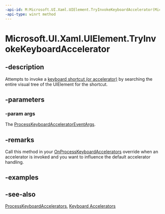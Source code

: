 ```yaml
---
-api-id: M:Microsoft.UI.Xaml.UIElement.TryInvokeKeyboardAccelerator(Microsoft.UI.Xaml.Input.ProcessKeyboardAcceleratorEventArgs)
-api-type: winrt method
---
```


<!-- Method syntax.
public void UIElement.TryInvokeKeyboardAccelerator(ProcessKeyboardAcceleratorEventArgs args)
-->

# Microsoft.UI.Xaml.UIElement.TryInvokeKeyboardAccelerator

## -description
Attempts to invoke a [keyboard shortcut (or accelerator)](../microsoft.ui.xaml.input/keyboardaccelerator.md) by searching the entire visual tree of the UIElement for the shortcut.

## -parameters
### -param args
The [ProcessKeyboardAcceleratorEventArgs](../microsoft.ui.xaml.input/processkeyboardacceleratoreventargs.md).

## -remarks
Call this method in your [OnProcessKeyboardAccelerators](uielement_onprocesskeyboardaccelerators_490218500.md) override when an accelerator is invoked and you want to influence the default accelerator handling.

## -examples

## -see-also
[ProcessKeyboardAccelerators](uielement_processkeyboardaccelerators.md), [Keyboard Accelerators](/windows/apps/design/input/keyboard-accelerators)
